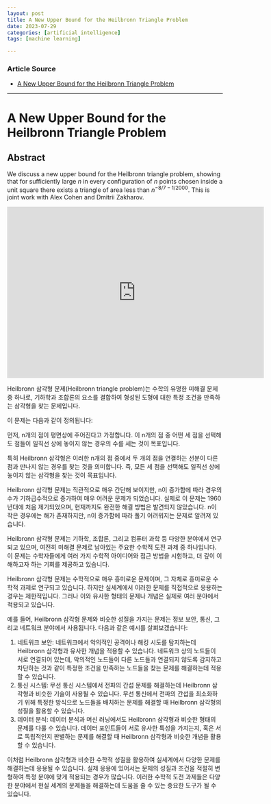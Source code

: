 ```yaml
---
layout: post
title: A New Upper Bound for the Heilbronn Triangle Problem
date: 2023-07-29
categories: [artificial intelligence]
tags: [machine learning]

---
```


### Article Source

* [A New Upper Bound for the Heilbronn Triangle Problem](https://www.youtube.com/watch?v=mkI7EPD1vp8)

---

# A New Upper Bound for the Heilbronn Triangle Problem


## Abstract


We discuss a new upper bound for the Heilbronn triangle problem, showing that for sufficiently
large $n$ in every configuration of $n$ points chosen inside a unit square there exists a triangle
of area less than $n^{-8/7-1/2000}$. This is joint work with Alex Cohen and Dmitrii Zakharov.

<iframe width="600" height="400" src="https://www.youtube.com/embed/Py0RunoF7Hk" title="YouTube video player" frameborder="0" allow="accelerometer; autoplay; clipboard-write; encrypted-media; gyroscope; picture-in-picture; web-share" allowfullscreen></iframe>


Heilbronn 삼각형 문제(Heilbronn triangle problem)는 수학의 유명한 미해결 문제 중 하나로, 기하학과 조합론의 요소를 결합하여 형성된 도형에 대한 특정 조건을 만족하는 삼각형을 찾는 문제입니다.

이 문제는 다음과 같이 정의됩니다:

먼저, n개의 점이 평면상에 주어진다고 가정합니다. 이 n개의 점 중 어떤 세 점을 선택해도 점들이 일직선 상에 놓이지 않는 경우의 수를 세는 것이 목표입니다.

특히 Heilbronn 삼각형은 이러한 n개의 점 중에서 두 개의 점을 연결하는 선분이 다른 점과 만나지 않는 경우를 찾는 것을 의미합니다. 즉, 모든 세 점을 선택해도 일직선 상에 놓이지 않는 삼각형을 찾는 것이 목표입니다.

Heilbronn 삼각형 문제는 직관적으로 매우 간단해 보이지만, n이 증가함에 따라 경우의 수가 기하급수적으로 증가하여 매우 어려운 문제가 되었습니다. 실제로 이 문제는 1960년대에 처음 제기되었으며, 현재까지도 완전한 해결 방법은 발견되지 않았습니다. n이 작은 경우에는 해가 존재하지만, n이 증가함에 따라 풀기 어려워지는 문제로 알려져 있습니다.

Heilbronn 삼각형 문제는 기하학, 조합론, 그리고 컴퓨터 과학 등 다양한 분야에서 연구되고 있으며, 여전히 미해결 문제로 남아있는 주요한 수학적 도전 과제 중 하나입니다. 이 문제는 수학자들에게 여러 가지 수학적 아이디어와 접근 방법을 시험하고, 더 깊이 이해하고자 하는 기회를 제공하고 있습니다.

Heilbronn 삼각형 문제는 수학적으로 매우 흥미로운 문제이며, 그 자체로 흥미로운 수학적 과제로 연구되고 있습니다. 하지만 실세계에서 이러한 문제를 직접적으로 응용하는 경우는 제한적입니다. 그러나 이와 유사한 형태의 문제나 개념은 실제로 여러 분야에서 적용되고 있습니다.

예를 들어, Heilbronn 삼각형 문제와 비슷한 성질을 가지는 문제는 정보 보안, 통신, 그리고 네트워크 분야에서 사용됩니다. 다음과 같은 예시를 살펴보겠습니다:

1. 네트워크 보안: 네트워크에서 악의적인 공격이나 해킹 시도를 탐지하는데 Heilbronn 삼각형과 유사한 개념을 적용할 수 있습니다. 네트워크 상의 노드들이 서로 연결되어 있는데, 악의적인 노드들이 다른 노드들과 연결되지 않도록 감지하고 차단하는 것과 같이 특정한 조건을 만족하는 노드들을 찾는 문제를 해결하는데 적용할 수 있습니다.
2. 통신 시스템: 무선 통신 시스템에서 전파의 간섭 문제를 해결하는데 Heilbronn 삼각형과 비슷한 기술이 사용될 수 있습니다. 무선 통신에서 전파의 간섭을 최소화하기 위해 특정한 방식으로 노드들을 배치하는 문제를 해결할 때 Heilbronn 삼각형의 성질을 활용할 수 있습니다.
3. 데이터 분석: 데이터 분석과 머신 러닝에서도 Heilbronn 삼각형과 비슷한 형태의 문제를 다룰 수 있습니다. 데이터 포인트들이 서로 유사한 특성을 가지는지, 혹은 서로 독립적인지 판별하는 문제를 해결할 때 Heilbronn 삼각형과 비슷한 개념을 활용할 수 있습니다.

이처럼 Heilbronn 삼각형과 비슷한 수학적 성질을 활용하여 실세계에서 다양한 문제를 해결하는데 응용될 수 있습니다. 실제 응용에 있어서는 문제의 성질과 조건을 적절히 변형하여 특정 분야에 맞게 적용되는 경우가 많습니다. 이러한 수학적 도전 과제들은 다양한 분야에서 현실 세계의 문제들을 해결하는데 도움을 줄 수 있는 중요한 도구가 될 수 있습니다.